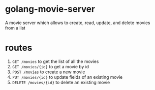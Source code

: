 # golang-movie-server
A movie server which allows to create, read, update, and delete movies from a list

# routes
1. `GET /movies` to get the list of all the movies
2. `GET /movies/{id}` to get a movie by id
3. `POST /movies` to create a new movie
4. `PUT /movies/{id}` to update fields of an existing movie
5. `DELETE /movies/{id}` to delete an existing movie
